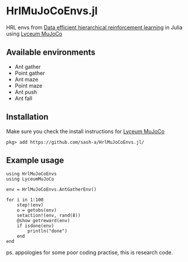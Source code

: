# HrlMuJoCoEnvs.jl

HRL envs from [Data efficient hierarchical reinforcement learning](https://arxiv.org/abs/1805.08296) in Julia using [Lyceum MuJoCo](https://github.com/Lyceum/LyceumMuJoCo.jl)

## Available environments
* Ant gather
* Point gather
* Ant maze
* Point maze
* Ant push
* Ant fall

## Installation

Make sure you check the install instructions for [Lyceum MuJoCo](https://github.com/Lyceum/LyceumMuJoCo.jl)
```
pkg> add https://github.com/sash-a/HrlMuJoCoEnvs.jl/
```

## Example usage
```
using HrlMuJoCoEnvs
using LyceumMuJoCo

env = HrlMuJoCoEnvs.AntGatherEnv()

for i in 1:100
    step!(env)
    o = getobs(env)
    setaction!(env, rand(8))
    @show getreward(env)
    if isdone(env)
        println("done")
    end
end

```

ps. appologies for some poor coding practise, this is research code.
